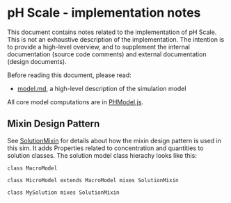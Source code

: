 # pH Scale - implementation notes

This document contains notes related to the implementation of pH Scale. 
This is not an exhaustive description of the implementation.  The intention is 
to provide a high-level overview, and to supplement the internal documentation 
(source code comments) and external documentation (design documents). 

Before reading this document, please read:
* [model.md](https://github.com/phetsims/ph-scale/blob/master/doc/model.md), a high-level description of the simulation model
 
All core model computations are in [PHModel.js](https://github.com/phetsims/ph-scale/blob/master/js/common/model/PHModel.js).

## Mixin Design Pattern

See [SolutionMixin](https://github.com/phetsims/ph-scale/blob/master/js/common/model/SolutionMixin.js) for details about
how the mixin design pattern is used in this sim.  It adds Properties related to concentration and quantities to solution classes. The solution model class hierachy looks like this:

```
class MacroModel

class MicroModel extends MacroModel mixes SolutionMixin

class MySolution mixes SolutionMixin
```
